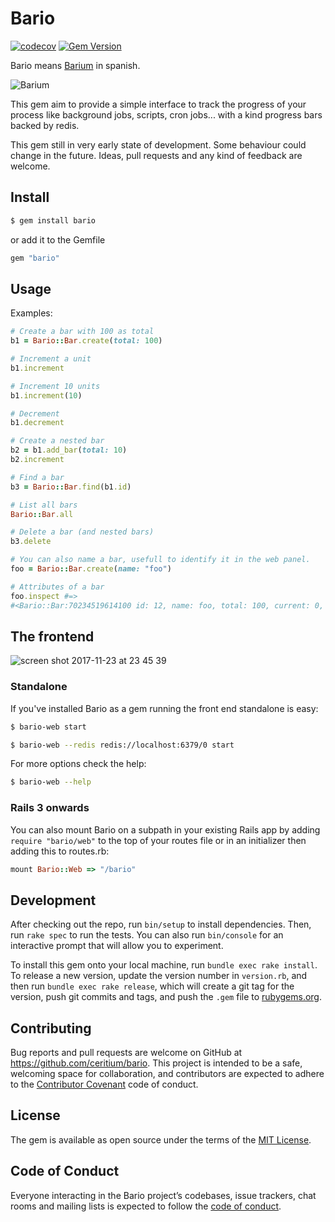 # Bario

[![codecov](https://codecov.io/gh/ceritium/bario/branch/master/graph/badge.svg)](https://codecov.io/gh/ceritium/bario)
[![Gem Version](https://badge.fury.io/rb/bario.svg)](https://badge.fury.io/rb/bario)

Bario means [Barium](https://en.wikipedia.org/wiki/Barium) in spanish.

![Barium](https://upload.wikimedia.org/wikipedia/commons/1/16/Barium_unter_Argon_Schutzgas_Atmosph%C3%A4re.jpg)

This gem aim to provide a simple interface to track the progress of your process like background jobs, scripts, cron jobs... with a kind progress bars backed by redis.


This gem still in very early state of development. Some behaviour could change in the future. 
Ideas, pull requests and any kind of feedback are welcome.

## Install

```bash
$ gem install bario
```

or add it to the Gemfile
```ruby
gem "bario"
```


## Usage

Examples:

```ruby
# Create a bar with 100 as total
b1 = Bario::Bar.create(total: 100)

# Increment a unit
b1.increment

# Increment 10 units
b1.increment(10)

# Decrement 
b1.decrement

# Create a nested bar
b2 = b1.add_bar(total: 10)
b2.increment

# Find a bar
b3 = Bario::Bar.find(b1.id)

# List all bars
Bario::Bar.all

# Delete a bar (and nested bars)
b3.delete

# You can also name a bar, usefull to identify it in the web panel.
foo = Bario::Bar.create(name: "foo")

# Attributes of a bar
foo.inspect #=> 
#<Bario::Bar:70234519614100 id: 12, name: foo, total: 100, current: 0, root: true, created_at: 2017-11-26 21:29:30 UTC, updated_at: 2017-11-26 21:29:30 UTC>
```

## The frontend

![screen shot 2017-11-23 at 23 45 39](https://user-images.githubusercontent.com/16633/33189997-8c95d226-d0a8-11e7-8a62-288e50e73ae8.png)

### Standalone

If you've installed Bario as a gem running the front end standalone is easy:

```bash
$ bario-web start
```

```bash
$ bario-web --redis redis://localhost:6379/0 start
```

For more options check the help:
```bash
$ bario-web --help
```

### Rails 3 onwards

You can also mount Bario on a subpath in your existing Rails app by adding `require "bario/web"` to the top of your routes file or in an initializer then adding this to routes.rb:

```ruby
mount Bario::Web => "/bario"
```

## Development

After checking out the repo, run `bin/setup` to install dependencies. Then, run `rake spec` to run the tests. You can also run `bin/console` for an interactive prompt that will allow you to experiment.

To install this gem onto your local machine, run `bundle exec rake install`. To release a new version, update the version number in `version.rb`, and then run `bundle exec rake release`, which will create a git tag for the version, push git commits and tags, and push the `.gem` file to [rubygems.org](https://rubygems.org).

## Contributing

Bug reports and pull requests are welcome on GitHub at https://github.com/ceritium/bario. This project is intended to be a safe, welcoming space for collaboration, and contributors are expected to adhere to the [Contributor Covenant](http://contributor-covenant.org) code of conduct.

## License

The gem is available as open source under the terms of the [MIT License](https://opensource.org/licenses/MIT).

## Code of Conduct

Everyone interacting in the Bario project’s codebases, issue trackers, chat rooms and mailing lists is expected to follow the [code of conduct](https://github.com/ceritium/bario/blob/master/CODE_OF_CONDUCT.md).
